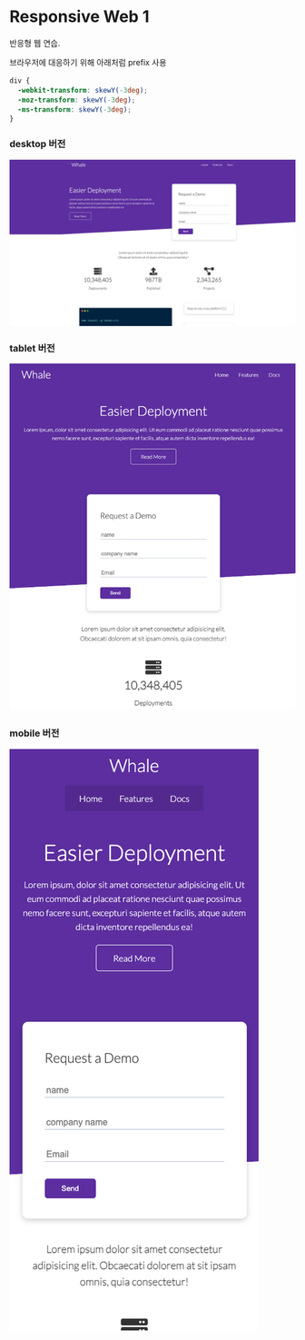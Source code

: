 # Responsive Web 1

반응형 웹 연습.

브라우저에 대응하기 위해 아래처럼 prefix 사용

```css
div {
  -webkit-transform: skewY(-3deg);
  -moz-transform: skewY(-3deg);
  -ms-transform: skewY(-3deg);
}
```

### desktop 버전

![responsive web 1 screenshot](https://github.com/lyj-ooz/responsive-layout/blob/master/responsive-web-1/desktop_screenshot.png)

### tablet 버전

![responsive web 1 screenshot](https://github.com/lyj-ooz/responsive-layout/blob/master/responsive-web-1/tablet_screenshot.png)

### mobile 버전

![responsive web 1 screenshot](https://github.com/lyj-ooz/responsive-layout/blob/master/responsive-web-1/mobile_screenshot.png)
